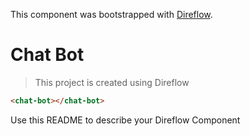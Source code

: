 This component was bootstrapped with [Direflow](https://direflow.io).

# Chat Bot
> This project is created using Direflow

```html
<chat-bot></chat-bot>
```

Use this README to describe your Direflow Component